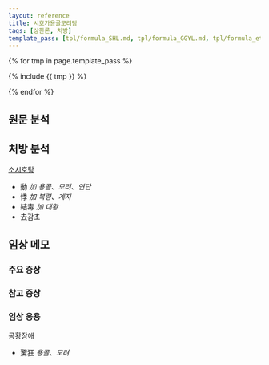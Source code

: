 ```yaml
---
layout: reference
title: 시호가용골모려탕
tags: [상한론, 처방]
template_pass: [tpl/formula_SHL.md, tpl/formula_GGYL.md, tpl/formula_etc.md]
---
```



{% for tmp in page.template_pass %}

{% include {{ tmp }} %}

{% endfor %}

## 원문 분석


## 처방 분석

[소시호탕]({{site.formulaurl}}/소시호탕)
* 動 _加 용골、모려、연단_
* 悸 _加 복령、계지_
* 結毒 _加 대황_
* 去감초

## 임상 메모

### 주요 증상




### 참고 증상




### 임상 응용

공황장애
* 驚狂 _용골、모려_
